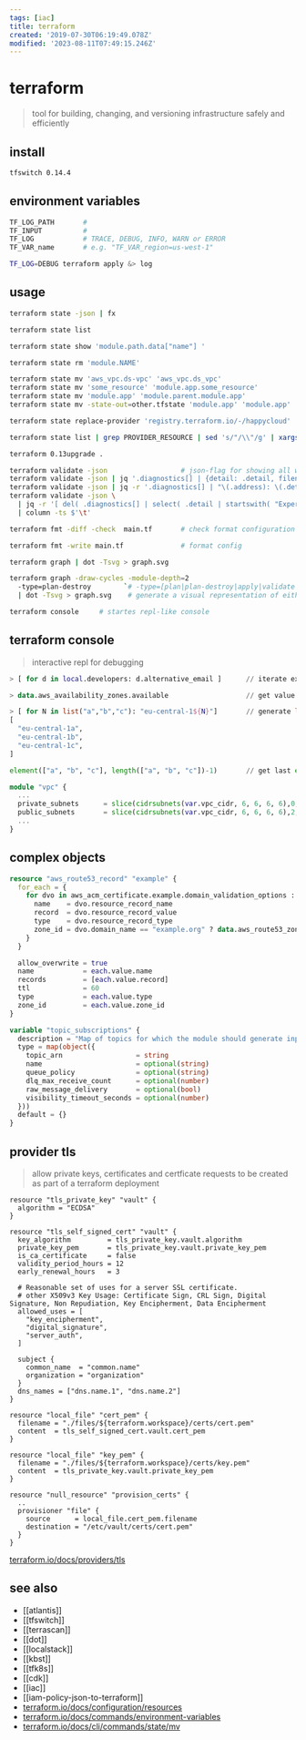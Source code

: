 ```yaml
---
tags: [iac]
title: terraform
created: '2019-07-30T06:19:49.078Z'
modified: '2023-08-11T07:49:15.246Z'
---
```


# terraform

> tool for building, changing, and versioning infrastructure safely and efficiently

## install

```sh
tfswitch 0.14.4
```

## environment variables

```sh
TF_LOG_PATH       #
TF_INPUT          #
TF_LOG            # TRACE, DEBUG, INFO, WARN or ERROR
TF_VAR_name       # e.g. "TF_VAR_region=us-west-1"

TF_LOG=DEBUG terraform apply &> log
```

## usage

```sh
terraform state -json | fx                                              # print whole state as json

terraform state list                                                    # check state

terraform state show 'module.path.data["name"] '                        # show state of resource

terraform state rm 'module.NAME'                                        # removes all associatd with module.Name

terraform state mv 'aws_vpc.ds-vpc' 'aws_vpc.ds_vpc'                    # rename resource
terraform state mv 'some_resource' 'module.app.some_resource'           # moves resource into module
terraform state mv 'module.app' 'module.parent.module.app'              # move module insid other module
terraform state mv -state-out=other.tfstate 'module.app' 'module.app'   # move module to other state

terraform state replace-provider 'registry.terraform.io/-/happycloud' 'terraform.example.com/awesomecorp/happycloud'  # after upgrade to 0.13

terraform state list | grep PROVIDER_RESOURCE | sed 's/"/\\"/g' | xargs -I {} terraform state rm '{}'

terraform 0.13upgrade .

terraform validate -json                  # json-flag for showing all warnings, and where
terraform validate -json | jq '.diagnostics[] | {detail: .detail, filename: .range.filename, start_line: .range.start.line}'
terraform validate -json | jq -r '.diagnostics[] | "\(.address): \(.detail)"'
terraform validate -json \
  | jq -r '[ del( .diagnostics[] | select( .detail | startswith( "Experimental features" ) ) ) | .diagnostics[] | { Detail:.detail, Address:.address, Filename:.range.filename, Line:.range.start.line } ] | ( .[0] | keys_unsorted | ( . , map( length*"-" ) ) ), .[] | map(.) | @tsv' \
  | column -ts $'\t'

terraform fmt -diff -check  main.tf       # check format configuration

terraform fmt -write main.tf              # format config

terraform graph | dot -Tsvg > graph.svg

terraform graph -draw-cycles -module-depth=2
  -type=plan-destroy        `# -type=[plan|plan-destroy|apply|validate|input|refresh]` \
  | dot -Tsvg > graph.svg    # generate a visual representation of either a configuration or execution plan

terraform console     # startes repl-like console
```

## terraform console

> interactive repl for debugging

```tf
> [ for d in local.developers: d.alternative_email ]      // iterate example

> data.aws_availability_zones.available                   // get value of data resource

> [ for N in list("a","b","c"): "eu-central-1${N}"]       // generate list of strings
[
  "eu-central-1a",
  "eu-central-1b",
  "eu-central-1c",
]

element(["a", "b", "c"], length(["a", "b", "c"])-1)       // get last element
```

```tf
module "vpc" {
  ...
  private_subnets      = slice(cidrsubnets(var.vpc_cidr, 6, 6, 6, 6),0,2)
  public_subnets       = slice(cidrsubnets(var.vpc_cidr, 6, 6, 6, 6),2,4)
  ...
}
```

## complex objects

```tf
resource "aws_route53_record" "example" {
  for_each = {
    for dvo in aws_acm_certificate.example.domain_validation_options : dvo.domain_name => {
      name    = dvo.resource_record_name
      record  = dvo.resource_record_value
      type    = dvo.resource_record_type
      zone_id = dvo.domain_name == "example.org" ? data.aws_route53_zone.example_org.zone_id : data.aws_route53_zone.example_com.zone_id
    }
  }

  allow_overwrite = true
  name            = each.value.name
  records         = [each.value.record]
  ttl             = 60
  type            = each.value.type
  zone_id         = each.value.zone_id
}

variable "topic_subscriptions" {
  description = "Map of topics for which the module should generate input queues including DLQ and subscriptions"
  type = map(object({
    topic_arn                  = string
    name                       = optional(string)
    queue_policy               = optional(string)
    dlq_max_receive_count      = optional(number)
    raw_message_delivery       = optional(bool)
    visibility_timeout_seconds = optional(number)
  }))
  default = {}
}
```

## provider tls

> allow private keys, certificates and certficate requests to be created as part of a terraform deployment

```hcl
resource "tls_private_key" "vault" {
  algorithm = "ECDSA"
}

resource "tls_self_signed_cert" "vault" {
  key_algorithm         = tls_private_key.vault.algorithm
  private_key_pem       = tls_private_key.vault.private_key_pem
  is_ca_certificate     = false
  validity_period_hours = 12
  early_renewal_hours   = 3

  # Reasonable set of uses for a server SSL certificate.
  # other X509v3 Key Usage: Certificate Sign, CRL Sign, Digital Signature, Non Repudiation, Key Encipherment, Data Encipherment
  allowed_uses = [
    "key_encipherment",
    "digital_signature",
    "server_auth",
  ]

  subject {
    common_name  = "common.name"
    organization = "organization"
  }
  dns_names = ["dns.name.1", "dns.name.2"]
}

resource "local_file" "cert_pem" {
  filename = "./files/${terraform.workspace}/certs/cert.pem"
  content  = tls_self_signed_cert.vault.cert_pem
}

resource "local_file" "key_pem" {
  filename = "./files/${terraform.workspace}/certs/key.pem"
  content  = tls_private_key.vault.private_key_pem
}

resource "null_resource" "provision_certs" {
  ..
  provisioner "file" {
    source      = local_file.cert_pem.filename
    destination = "/etc/vault/certs/cert.pem"
  }
}
```

[terraform.io/docs/providers/tls](https://www.terraform.io/docs/providers/tls/index.html)

## see also

- [[atlantis]]
- [[tfswitch]]
- [[terrascan]]
- [[dot]]
- [[localstack]]
- [[kbst]]
- [[tfk8s]]
- [[cdk]]
- [[iac]]
- [[iam-policy-json-to-terraform]]
- [terraform.io/docs/configuration/resources](https://www.terraform.io/docs/configuration/resources.html#syntax)
- [terraform.io/docs/commands/environment-variables](https://www.terraform.io/docs/commands/environment-variables.html)
- [terraform.io/docs/cli/commands/state/mv](https://www.terraform.io/docs/cli/commands/state/mv.html)

